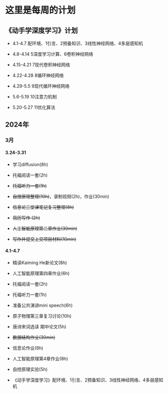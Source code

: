 # 这里是每周的计划
## 《动手学深度学习》计划
- 4.1-4.7 配环境、1引言、2预备知识、3线性神经网络、4多层感知机

- 4.8-4.14 5深度学习计算、6卷积神经网络

- 4.15-4.21 7现代卷积神经网络

- 4.22-4.28 8循环神经网络

- 4.29-5.5 9现代循环神经网络

- 5.6-5.19 10注意力机制

- 5.20-5.27 11优化算法

## 2024年
### 3月
#### 3.24-3.31
- 学习diffusion(8h)

- 托福阅读一套(2h)

- ~~托福听力一套(1h)~~

- ~~自控原理整理(10h)~~，录制视频(2h)，作业(30min)

- ~~信息论三堂课笔记复习整理(8h)~~

- ~~简历写作 (2h)~~

- ~~人工智能原理第二章作业(30min)~~

- ~~写作并提交上交项目材料(10min)~~

#### 4.1-4.7
- 精读Kaiming He新论文(8h)

- 人工智能原理第四章作业(6h)

- 托福阅读一套(2h)

- 托福听力一套(1h)

- 准备公共演讲mini speech(6h)

- 原子物理第三章复习讨论(10h)

- 唐诗宋词选读 期中论文(5h)

- ~~数据结构作业(30min)~~ 

- 信息论作业(6h)

- 人工智能原理第4章作业(8h)

- 自控原理实验(5h)

- 《动手学深度学习》配环境、1引言、2预备知识、3线性神经网络、4多层感知机